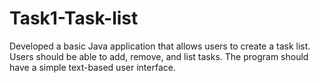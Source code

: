 # Task1-Task-list
Developed  a basic Java application that allows users to create a task list. Users should be able to add, remove, and list tasks. The program should have a simple text-based user interface.
